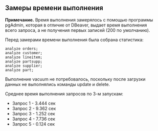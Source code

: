 ## Замеры времени выполнения ##  
   
**Примечание.** Время выполнения замерялось с помощью программы pgAdmin, которая в отличие от DBeaver, выдает время выполнения всего запроса, а не получения первых записей (200 по умолчанию).  

Перед замерами времени выполнения была собрана статистика:   
```   
analyze orders;   
analyze customer;   
analyze lineitem;   
analyze partsupp;   
analyze supplier;   
analyze part;   
```

Выполнение vacuum не потребовалось, поскольку после загрузки данных не выполнялись команды update и delete.   
   
Среднее время выполнения запросов по 3-м запускам:   
   
* Запрос 1 - 3.444 сек   
* Запрос 2 - 9.362 сек   
* Запрос 3 - 1.252 сек   
* Запрос 4 - 7.736 сек   
* Запрос 5 - 0.124 сек   
   
